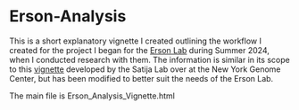 # Erson-Analysis
This is a short explanatory vignette I created outlining the workflow I created for the project I began for the [Erson Lab](https://ersonlab.org/our-team/) during Summer 2024, when I conducted research with them. The information is similar in its scope to this [vignette](https://satijalab.org/seurat/articles/pbmc3k_tutorial) developed by the Satija Lab over at the New York Genome Center, but has been modified to better suit the needs of the Erson Lab.

The main file is Erson_Analysis_Vignette.html
